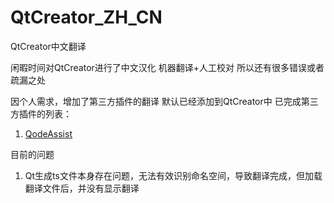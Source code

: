 # QtCreator_ZH_CN
QtCreator中文翻译

闲暇时间对QtCreator进行了中文汉化
机器翻译+人工校对
所以还有很多错误或者疏漏之处

因个人需求，增加了第三方插件的翻译
默认已经添加到QtCreator中
已完成第三方插件的列表：
1. [QodeAssist](#https://github.com/Palm1r/QodeAssist)

目前的问题
1. Qt生成ts文件本身存在问题，无法有效识别命名空间，导致翻译完成，但加载翻译文件后，并没有显示翻译
